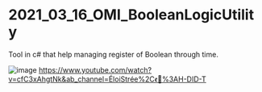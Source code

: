 # 2021_03_16_OMI_BooleanLogicUtility
Tool in c# that help managing register of Boolean through time.

![image](https://github.com/EloiStree/2021_03_16_OMI_VisualStudio/assets/20149493/5508e449-089c-4705-bfa9-edb819f1deff)
https://www.youtube.com/watch?v=cfC3xAhgtNk&ab_channel=ÉloiStrée%2Cꬲ🧰%3AH-DID-T
